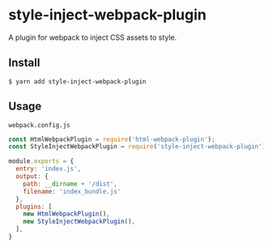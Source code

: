 # style-inject-webpack-plugin
A plugin for webpack to inject CSS assets to style.

## Install
``` shell
$ yarn add style-inject-webpack-plugin
```

## Usage
`webpack.config.js`
``` javascript
const HtmlWebpackPlugin = require('html-webpack-plugin');
const StyleInjectWebpackPlugin = require('style-inject-webpack-plugin');

module.exports = {
  entry: 'index.js',
  output: {
    path: __dirname + '/dist',
    filename: 'index_bundle.js'
  },
  plugins: [
    new HtmlWebpackPlugin(),
    new StyleInjectWebpackPlugin(),
  ],
}
```
